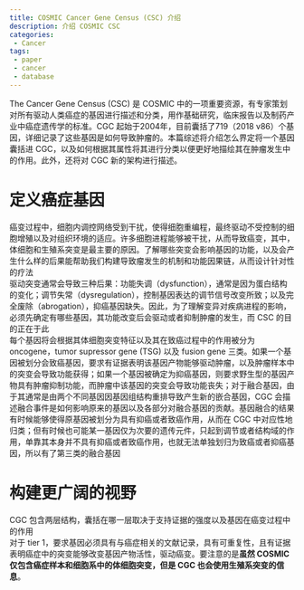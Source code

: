 ```yaml
---
title: COSMIC Cancer Gene Census (CSC) 介绍
description: 介绍 COSMIC CSC
categories:
 - Cancer
tags:
 - paper
 - cancer
 - database
---
```


The Cancer Gene Census (CSC) 是 COSMIC 中的一项重要资源，有专家策划对所有驱动人类癌症的基因进行描述和分类，用作基础研究，临床报告以及制药产业中癌症遗传学的标准。CGC 起始于2004年，目前囊括了719（2018 v86）个基因，详细记录了这些基因是如何导致肿瘤的。本篇综述将介绍怎么界定将一个基因囊括进 CGC，以及如何根据其属性将其进行分类以便更好地描绘其在肿瘤发生中的作用。此外，还将对 CGC 新的架构进行描述。  
  
# 定义癌症基因
癌变过程中，细胞内调控网络受到干扰，使得细胞重编程，最终驱动不受控制的细胞增殖以及对组织环境的适应。许多细胞进程能够被干扰，从而导致癌变，其中，体细胞和生殖系突变是最主要的原因。了解哪些突变会影响基因的功能，以及会产生什么样的后果能帮助我们构建导致瘤发生的机制和功能因果链，从而设计针对性的疗法  
驱动突变通常会导致三种后果：功能失调（dysfunction），通常是因为蛋白结构的变化；调节失常（dysregulation），控制基因表达的调节信号改变所致；以及完全废除（abrogation），抑癌基因缺失。因此，为了理解变异对疾病进程的影响，必须先确定有哪些基因，其功能改变后会驱动或者抑制肿瘤的发生，而 CSC 的目的正在于此  
每个基因将会根据其体细胞突变特征以及其在致癌过程中的作用被分为 oncogene，tumor supressor gene (TSG) 以及 fusion gene 三类。如果一个基因被划分会致癌基因，要求有证据表明该基因产物能够驱动肿瘤，以及肿瘤样本中的突变会导致功能获得；如果一个基因被确定为抑癌基因，则要求野生型的基因产物具有肿瘤抑制功能，而肿瘤中该基因的突变会导致功能丧失；对于融合基因，由于其通常是由两个不同基因因基因组结构重排导致产生新的嵌合基因，CGC 会描述融合事件是如何影响原来的基因以及各部分对融合基因的贡献。基因融合的结果有时候能够使得原基因被划分为具有抑癌或者致癌作用，从而在 CGC 中对应性地归类；但有时候也可能某一基因仅为次要的遗传元件，只起到调节或者结构域的作用，单靠其本身并不具有抑癌或者致癌作用，也就无法单独划归为致癌或者抑癌基因，所以有了第三类的融合基因  
  
# 构建更广阔的视野  
CGC 包含两层结构，囊括在哪一层取决于支持证据的强度以及基因在癌变过程中的作用  
对于 tier 1，要求基因必须具有与癌症相关的文献记录，具有可重复性，且有证据表明癌症中的突变能够改变基因产物活性，驱动癌变。要注意的是**虽然 COSMIC 仅包含癌症样本和细胞系中的体细胞突变，但是 CGC 也会使用生殖系突变的信息**。
